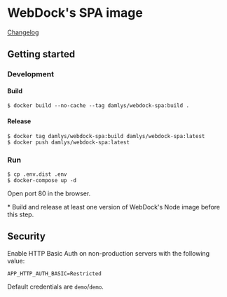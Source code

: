 WebDock's SPA image
========================

[Changelog](CHANGELOG.md)

## Getting started

### Development

#### Build

```
$ docker build --no-cache --tag damlys/webdock-spa:build .
```

#### Release

```
$ docker tag damlys/webdock-spa:build damlys/webdock-spa:latest
$ docker push damlys/webdock-spa:latest
```

### Run

```
$ cp .env.dist .env
$ docker-compose up -d
```

Open port 80 in the browser.

\* Build and release at least one version of
WebDock's Node image before this step.

## Security

Enable HTTP Basic Auth on non-production servers with the following value:

```
APP_HTTP_AUTH_BASIC=Restricted
```

Default credentials are `demo`/`demo`.
